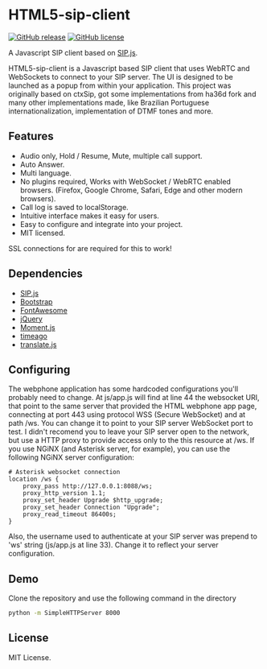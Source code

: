 # HTML5-sip-client
[![GitHub release](https://img.shields.io/github/release/ernaniaz/HTML5-sip-client.svg?maxAge=2592000)](https://github.com/ernaniaz/HTML5-sip-client)
[![GitHub license](https://img.shields.io/github/license/ernaniaz/HTML5-sip-client.svg)](https://github.com/ernaniaz/HTML5-sip-client)

A Javascript SIP client based on [SIP.js](http://sipjs.com/).

HTML5-sip-client is a Javascript based SIP client that uses WebRTC and WebSockets to connect to your SIP server.  The UI is designed to be launched as a popup from within your application.  This project was originally based on ctxSip, got some implementations from ha36d fork and many other implementations made, like Brazilian Portuguese internationalization, implementation of DTMF tones and more.

## Features

- Audio only, Hold / Resume, Mute, multiple call support.
- Auto Answer.
- Multi language.
- No plugins required, Works with WebSocket / WebRTC enabled browsers. (Firefox, Google Chrome, Safari, Edge and other modern browsers).
- Call log is saved to localStorage.
- Intuitive interface makes it easy for users.
- Easy to configure and integrate into your project.
- MIT licensed.

SSL connections for are required for this to work!

## Dependencies

- [SIP.js](http://sipjs.com/)
- [Bootstrap](http://getbootstrap.com/)
- [FontAwesome](http://fortawesome.github.io/Font-Awesome/)
- [jQuery](http://jquery.com/)
- [Moment.js](http://momentjs.com/)
- [timeago](https://timeago.yarp.com/)
- [translate.js](http://www.openxrest.com/translatejs/)

## Configuring

The webphone application has some hardcoded configurations you'll probably need to change. At js/app.js will find at line 44 the websocket URI, that point to the same server that provided the HTML webphone app page, connecting at port 443 using protocol WSS (Secure WebSocket) and at path /ws. You can change it to point to your SIP server WebSocket port to test. I didn't recomend you to leave your SIP server open to the network, but use a HTTP proxy to provide access only to the this resource at /ws. If you use NGiNX (and Asterisk server, for example), you can use the following NGiNX server configuration:

```
# Asterisk websocket connection
location /ws {
    proxy_pass http://127.0.0.1:8088/ws;
    proxy_http_version 1.1;
    proxy_set_header Upgrade $http_upgrade;
    proxy_set_header Connection "Upgrade";
    proxy_read_timeout 86400s;
}
```

Also, the username used to authenticate at your SIP server was prepend to 'ws' string (js/app.js at line 33). Change it to reflect your server configuration.

## Demo

Clone the repository and use the following command in the directory
```bash
python -m SimpleHTTPServer 8000
```

## License
MIT License.

